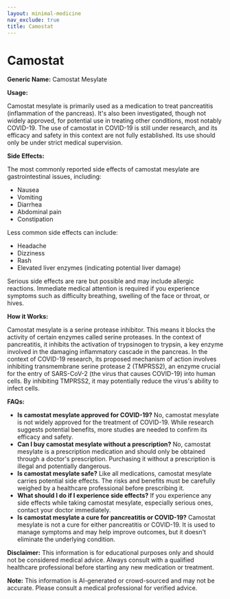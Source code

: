 ```yaml
---
layout: minimal-medicine
nav_exclude: true
title: Camostat
---
```


# Camostat

**Generic Name:** Camostat Mesylate

**Usage:**

Camostat mesylate is primarily used as a medication to treat pancreatitis (inflammation of the pancreas).  It's also been investigated, though not widely approved, for potential use in treating other conditions, most notably COVID-19.  The use of camostat in COVID-19 is still under research, and its efficacy and safety in this context are not fully established.  Its use should only be under strict medical supervision.

**Side Effects:**

The most commonly reported side effects of camostat mesylate are gastrointestinal issues, including:

* Nausea
* Vomiting
* Diarrhea
* Abdominal pain
* Constipation

Less common side effects can include:

* Headache
* Dizziness
* Rash
* Elevated liver enzymes (indicating potential liver damage)

Serious side effects are rare but possible and may include allergic reactions.  Immediate medical attention is required if you experience symptoms such as difficulty breathing, swelling of the face or throat, or hives.

**How it Works:**

Camostat mesylate is a serine protease inhibitor.  This means it blocks the activity of certain enzymes called serine proteases.  In the context of pancreatitis, it inhibits the activation of trypsinogen to trypsin, a key enzyme involved in the damaging inflammatory cascade in the pancreas.  In the context of COVID-19 research, its proposed mechanism of action involves inhibiting transmembrane serine protease 2 (TMPRSS2), an enzyme crucial for the entry of SARS-CoV-2 (the virus that causes COVID-19) into human cells.  By inhibiting TMPRSS2, it may potentially reduce the virus's ability to infect cells.


**FAQs:**

* **Is camostat mesylate approved for COVID-19?** No, camostat mesylate is not widely approved for the treatment of COVID-19. While research suggests potential benefits, more studies are needed to confirm its efficacy and safety.
* **Can I buy camostat mesylate without a prescription?**  No, camostat mesylate is a prescription medication and should only be obtained through a doctor's prescription.  Purchasing it without a prescription is illegal and potentially dangerous.
* **Is camostat mesylate safe?**  Like all medications, camostat mesylate carries potential side effects.  The risks and benefits must be carefully weighed by a healthcare professional before prescribing it.
* **What should I do if I experience side effects?**  If you experience any side effects while taking camostat mesylate, especially serious ones, contact your doctor immediately.
* **Is camostat mesylate a cure for pancreatitis or COVID-19?**  Camostat mesylate is not a cure for either pancreatitis or COVID-19.  It is used to manage symptoms and may help improve outcomes, but it doesn't eliminate the underlying condition.


**Disclaimer:** This information is for educational purposes only and should not be considered medical advice.  Always consult with a qualified healthcare professional before starting any new medication or treatment.


**Note:** This information is AI-generated or crowd-sourced and may not be accurate. Please consult a medical professional for verified advice.